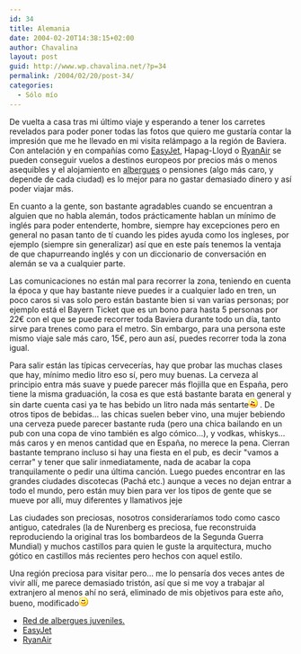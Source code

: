 ```yaml
---
id: 34
title: Alemania
date: 2004-02-20T14:38:15+02:00
author: Chavalina
layout: post
guid: http://www.wp.chavalina.net/?p=34
permalink: /2004/02/20/post-34/
categories:
  - Sólo mío
---
```

De vuelta a casa tras mi &uacute;ltimo viaje y esperando a tener los carretes revelados para poder poner todas las fotos que quiero me gustar&iacute;a contar la impresi&oacute;n que me he llevado en mi visita rel&aacute;mpago a la regi&oacute;n de Baviera. Con antelaci&oacute;n y en compa&ntilde;&iacute;as como <a href="http://www.easyjet.com" target="_blank">EasyJet</a>, Hapag-Lloyd o <a href="http://www.ryanair.com" target="_blank">RyanAir</a> se pueden conseguir vuelos a destinos europeos por precios m&aacute;s o menos asequibles y el alojamiento en <a href="http://www.reaj.com/" target="_blank">albergues</a> o pensiones (algo m&aacute;s caro, y depende de cada ciudad) es lo mejor para no gastar demasiado dinero y as&iacute; poder viajar m&aacute;s. 

En cuanto a la gente, son bastante agradables cuando se encuentran a alguien que no habla alem&aacute;n, todos pr&aacute;cticamente hablan un m&iacute;nimo de ingl&eacute;s para poder entenderte, hombre, siempre hay excepciones pero en general no pasan tanto de t&iacute; cuando les pides ayuda como los ingleses, por ejemplo (siempre sin generalizar) as&iacute; que en este pa&iacute;s tenemos la ventaja de que chapurreando ingl&eacute;s y con un diccionario de conversaci&oacute;n en alem&aacute;n se va a cualquier parte. 

Las comunicaciones no est&aacute;n mal para recorrer la zona, teniendo en cuenta la &eacute;poca y que hay bastante nieve puedes ir a cualquier lado en tren, un poco caros si vas solo pero est&aacute;n bastante bien si van varias personas; por ejemplo est&aacute; el Bayern Ticket que es un bono para hasta 5 personas por 22&euro; con el que se puede recorrer toda Baviera durante todo un d&iacute;a, tanto sirve para trenes como para el metro. Sin embargo, para una persona este mismo viaje sale m&aacute;s caro, 15&euro;, pero aun as&iacute;, puedes recorrer toda la zona igual.

Para salir est&aacute;n las t&iacute;picas cervecer&iacute;as, hay que probar las muchas clases que hay, m&iacute;nimo medio litro eso s&iacute;, pero muy buenas. La cerveza al principio entra m&aacute;s suave y puede parecer m&aacute;s flojilla que en Espa&ntilde;a, pero tiene la misma graduaci&oacute;n, la cosa es que est&aacute; bastante barata en general y sin darte cuenta casi ya te has bebido un litro nada m&aacute;s sentarte![asustado](/imagenes/emoticonos/asustado.gif) . De otros tipos de bebidas&#8230; las chicas suelen beber vino, una mujer bebiendo una cerveza puede parecer bastante ruda (pero una chica bailando en un pub con una copa de vino tambi&eacute;n es algo c&oacute;mico&#8230;), y vodkas, whiskys&#8230; m&aacute;s caros y en menos cantidad que en Espa&ntilde;a, no merece la pena. Cierran bastante temprano incluso si hay una fiesta en el pub, es decir "vamos a cerrar" y tener que salir inmediatamente, nada de acabar la copa tranquilamente o pedir una &uacute;ltima canci&oacute;n. Luego puedes encontrar en las grandes ciudades discotecas (Pach&aacute; etc.) aunque a veces no dejan entrar a todo el mundo, pero est&aacute;n muy bien para ver los tipos de gente que se mueve por all&iacute;, muy diferentes y llamativos jeje

Las ciudades son preciosas, nosotros considerar&iacute;amos todo como casco antiguo, catedrales (la de Nurenberg es preciosa, fue reconstruida reproduciendo la original tras los bombardeos de la Segunda Guerra Mundial) y muchos castillos para quien le guste la arquitectura, mucho g&oacute;tico en castillos m&aacute;s recientes pero hechos con aquel estilo.

Una regi&oacute;n preciosa para visitar pero&#8230; me lo pensar&iacute;a dos veces antes de vivir all&iacute;, me parece demasiado trist&oacute;n, as&iacute; que si me voy a trabajar al extranjero al menos ah&iacute; no ser&aacute;, eliminado de mis objetivos para este a&ntilde;o, bueno, modificado![sonrisa](/imagenes/emoticonos/sonrisa.gif) 

  * <a href="http://www.reaj.com/" target="_blank">Red de albergues juveniles.</a>
  * <a href="http://www.easyjet.com" target="_blank">EasyJet</a>
  * <a href="http://www.ryanair.com" target="_blank">RyanAir</a>